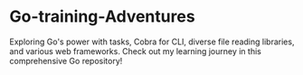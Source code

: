 # Go-training-Adventures
Exploring Go's power with tasks, Cobra for CLI, diverse file reading libraries, and various web frameworks. Check out my learning journey in this comprehensive Go repository!
